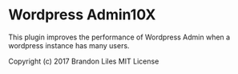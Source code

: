 # Wordpress Admin10X

This plugin improves the performance of Wordpress Admin when a wordpress instance has many users.

Copyright (c) 2017 Brandon Liles
MIT License

